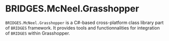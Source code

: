 # BRIDGES.McNeel.Grasshopper

`BRIDGES.McNeel.Grasshopper` is a C#-based cross-platform class library part of `BRIDGES` framework. It provides tools and functionnalities for integration of `BRIDGES` within Grasshopper.
